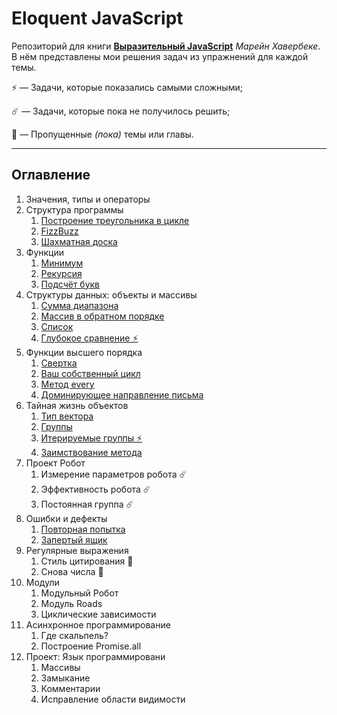 # Eloquent JavaScript

Репозиторий для книги [**Выразительный JavaScript**](http://eloquentjavascript.net/) *Марейн Хавербеке*. В нём представлены мои решения задач из упражнений для каждой темы.


⚡️ — Задачи, которые показались самыми сложными;

☄️ — Задачи, которые пока не получилось решить;

🚂 — Пропущенные *(пока)* темы или главы.

----

## Оглавление

1. Значения, типы и операторы
2. Структура программы
    1. [Построение треугольника в цикле](https://github.com/GeoGeorgeous/eloquentJS/tree/main/1.%20%D0%9F%D0%BE%D1%81%D1%82%D1%80%D0%BE%D0%B5%D0%BD%D0%B8%D0%B5%20%D1%82%D1%80%D0%B5%D1%83%D0%B3%D0%BE%D0%BB%D1%8C%D0%BD%D0%B8%D0%BA%D0%B0%20%D0%B2%20%D1%86%D0%B8%D0%BA%D0%BB%D0%B5)
    2. [FizzBuzz](https://github.com/GeoGeorgeous/eloquentJS/tree/main/2.%20FizzBuzz)
    3. [Шахматная доска](https://github.com/GeoGeorgeous/eloquentJS/tree/main/3.%20%D0%A8%D0%B0%D1%85%D0%BC%D0%B0%D1%82%D0%BD%D0%B0%D1%8F%20%D0%B4%D0%BE%D1%81%D0%BA%D0%B0)
3. Функции
    1. [Минимум](https://github.com/GeoGeorgeous/eloquentJS/tree/main/4.%20%D0%9C%D0%B8%D0%BD%D0%B8%D0%BC%D1%83%D0%BC)
    2. [Рекурсия](https://github.com/GeoGeorgeous/eloquentJS/tree/main/5.%20%D0%A0%D0%B5%D0%BA%D1%83%D1%80%D1%81%D0%B8%D1%8F)
    3. [Подсчёт букв](https://github.com/GeoGeorgeous/eloquentJS/tree/main/6.%20%D0%9F%D0%BE%D0%B4%D1%81%D1%87%D0%B5%D1%82%20%D0%B1%D1%83%D0%BA%D0%B2)
4. Структуры данных: объекты и массивы
    1. [Сумма диапазона](https://github.com/GeoGeorgeous/eloquentJS/tree/main/7.%20%D0%A1%D1%83%D0%BC%D0%BC%D0%B0%20%D0%B4%D0%B8%D0%B0%D0%BF%D0%B0%D0%B7%D0%BE%D0%BD%D0%B0)
    2. [Массив в обратном порядке](https://github.com/GeoGeorgeous/eloquentJS/tree/main/8.%20%D0%9C%D0%B0%D1%81%D1%81%D0%B8%D0%B2%20%D0%B2%20%D0%BE%D0%B1%D1%80%D0%B0%D1%82%D0%BD%D0%BE%D0%BC%20%D0%BF%D0%BE%D1%80%D1%8F%D0%B4%D0%BA%D0%B5)
    3. [Список](https://github.com/GeoGeorgeous/eloquentJS/tree/main/10.%20%D0%A1%D0%BF%D0%B8%D1%81%D0%BE%D0%BA)
    4. [Глубокое сравнение ⚡️](https://github.com/GeoGeorgeous/eloquentJS/tree/main/11.%20%D0%93%D0%BB%D1%83%D0%B1%D0%BE%D0%BA%D0%BE%D0%B5%20%D1%81%D1%80%D0%B0%D0%B2%D0%BD%D0%B5%D0%BD%D0%B8%D0%B5)
5. Функции высшего порядка
    1. [Свертка](https://github.com/GeoGeorgeous/eloquentJS/tree/main/12.%20%D0%A1%D0%B2%D0%B5%D1%80%D1%82%D0%BA%D0%B0)
    2. [Ваш собственный цикл](https://github.com/GeoGeorgeous/eloquentJS/tree/main/13%20%D0%92%D0%B0%D1%88%20%D1%81%D0%BE%D0%B1%D1%81%D1%82%D0%B2%D0%B5%D0%BD%D0%BD%D1%8B%D0%B9%20%D1%86%D0%B8%D0%BA%D0%BB)
    3. [Метод every](https://github.com/GeoGeorgeous/eloquentJS/tree/main/14.%20%D0%9C%D0%B5%D1%82%D0%BE%D0%B4%20every)
    4. [Доминирующее направление письма](https://github.com/GeoGeorgeous/eloquentJS/tree/main/15.%20%D0%94%D0%BE%D0%BC%D0%B8%D0%BD%D0%B8%D1%80%D1%83%D1%8E%D1%89%D0%B5%D0%B5%20%D0%BD%D0%B0%D0%BF%D1%80%D0%B0%D0%B2%D0%BB%D0%B5%D0%BD%D0%B8%D0%B5%20%D0%BF%D0%B8%D1%81%D1%8C%D0%BC%D0%B0)
6. Тайная жизнь объектов
    1. [Тип вектора](https://github.com/GeoGeorgeous/eloquentJS/tree/main/16.%20%D0%A2%D0%B8%D0%BF%20%D0%B2%D0%B5%D0%BA%D1%82%D0%BE%D1%80%D0%B0)
    2. [Группы](https://github.com/GeoGeorgeous/eloquentJS/tree/main/17.%20%D0%93%D1%80%D1%83%D0%BF%D0%BF%D1%8B)
    3. [Итерируемые группы ⚡️](https://github.com/GeoGeorgeous/eloquentJS/tree/main/18.%20%D0%98%D1%82%D0%B5%D1%80%D0%B8%D1%80%D1%83%D0%B5%D0%BC%D1%8B%D0%B5%20%D0%B3%D1%80%D1%83%D0%BF%D0%BF%D1%8B)
    4. [Заимствование метода](https://github.com/GeoGeorgeous/eloquentJS/tree/main/19.%20%D0%97%D0%B0%D0%B8%D0%BC%D1%81%D1%82%D0%B2%D0%BE%D0%B2%D0%B0%D0%BD%D0%B8%D0%B5%20%D0%BC%D0%B5%D1%82%D0%BE%D0%B4%D0%B0)
7. Проект Робот
    1. Измерение параметров робота ☄️
    2. Эффективность робота ☄️
    3. Постоянная группа ☄️
8. Ошибки и дефекты
    1. [Повторная попытка](https://github.com/GeoGeorgeous/eloquentJS/tree/main/23.%20%D0%9F%D0%BE%D0%B2%D1%82%D0%BE%D1%80%D0%BD%D0%B0%D1%8F%20%D0%BF%D0%BE%D0%BF%D1%8B%D1%82%D0%BA%D0%B0)
    2. [Запертый ящик](https://github.com/GeoGeorgeous/eloquentJS/tree/main/24.%20%D0%97%D0%B0%D0%BF%D0%B5%D1%80%D1%82%D1%8B%D0%B9%20%D1%8F%D1%89%D0%B8%D0%BA)
9. Регулярные выражения
    1. Стиль цитирования 🚂
    2. Снова числа 🚂
10. Модули
    1. Модульный Робот
    2. Модуль Roads
    3. Циклические зависимости
11. Асинхронное программирование
    1. Где скальпель?
    2. Построение Promise.all
12. Проект: Язык программировани
    1. Массивы
    2. Замыкание
    3. Комментарии
    4. Исправление области видимости
